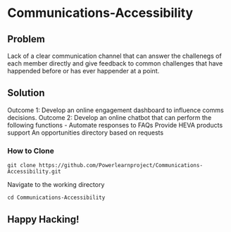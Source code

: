 # Communications-Accessibility

## Problem
Lack of a clear communication channel that can answer the challenegs of each member directly and give feedback to common challenges that have happended before or has ever happender at a point.

## Solution
Outcome 1: Develop an online engagement dashboard to influence comms decisions. 
Outcome 2: Develop an online chatbot that can perform the following functions -
Automate responses to FAQs
Provide HEVA products support
An opportunities directory based on requests


### How to Clone
```
git clone https://github.com/Powerlearnproject/Communications-Accessibility.git
```

Navigate to the working directory
```
cd Communications-Accessibility
```
## Happy Hacking!
